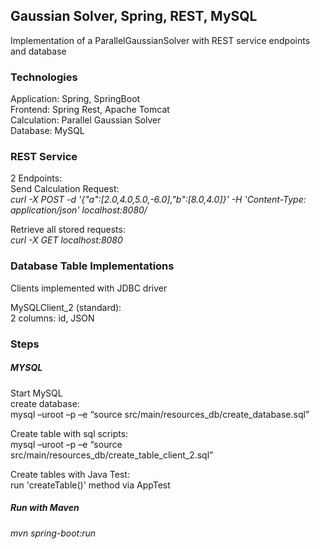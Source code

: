 ## Gaussian Solver, Spring, REST, MySQL
Implementation of a ParallelGaussianSolver with REST service endpoints and database<br/>

### Technologies
Application: Spring, SpringBoot  <br />
Frontend: Spring Rest, Apache Tomcat <br />
Calculation: Parallel Gaussian Solver <br />
Database: MySQL <br />



### REST Service
2 Endpoints:  <br />
Send Calculation Request:  <br />
*curl -X POST -d '{"a":[2.0,4.0,5.0,-6.0],"b":[8.0,4.0]}' -H 'Content-Type: application/json' localhost:8080/*

Retrieve all stored requests:  <br />
*curl -X GET localhost:8080 <br />*


### Database Table Implementations
Clients implemented with JDBC driver <br />

MySQLClient_2 (standard): <br />
2 columns: id, JSON  <br />





### Steps
##### MYSQL
Start MySQL <br />
create database:  <br />
mysql –uroot –p –e “source src/main/resources_db/create_database.sql” <br />

Create table with sql scripts: <br />
mysql –uroot –p –e “source src/main/resources_db/create_table_client_2.sql” <br />

Create tables with Java Test: <br />
run 'createTable()' method via AppTest <br />


##### Run with Maven 
*mvn spring-boot:run* <br />








